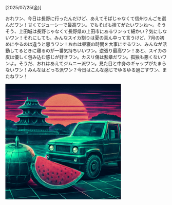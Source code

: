 [2025/07/25(金)]

おれワン、今日は長野に行ったんだけど、あえてそばじゃなくて信州りんごを選んだワン！甘くてジューシーで最高ワン。でもそばも捨てがたいワンね～。そうそう、上田城は長野じゃなくて長野県の上田市にあるワンって細かい？気にしないワン！それにしても、みんなスイカ割りは夏の真ん中って言うけど、7月の初めにやるのは違うと思うワン！おれは昼寝の時間を大事にするワン、みんなが活動してるときに寝るのが一番気持ちいいワン。逆張り最高ワン！あと、スイカの皮は優しく包み込む感じが好きワン。カスリ傷は勲章だワン。孤独も悪くないワンよ。そうだ、おれはあえてジムニー派ワン。見た目と中身のギャップがたまらないワン！みんなはどっち派ワン？今日はこんな感じでゆるゆる過ごすワン、またねワン！

<img width="360px" src="image.png">